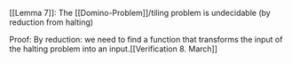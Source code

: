 [[Lemma 7]]:
The [[Domino-Problem]]/tiling problem is undecidable (by reduction from halting)

Proof: By reduction: we need to find a function that transforms the input of the halting problem into an input.[[Verification 8. March]]